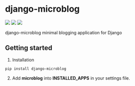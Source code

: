 # django-microblog

![](https://img.shields.io/badge/Version-0.1.0-orange.svg?style=flat-square)
![](https://img.shields.io/badge/Django-2.0+-green.svg?style=flat-square)
![](https://img.shields.io/badge/License-MIT-blue.svg?style=flat-square)

django-microblog minimal blogging application for Django

## Getting started

1. Installation

```bash
pip install django-microblog
```

2. Add **microblog** into **INSTALLED_APPS** in your settings file.